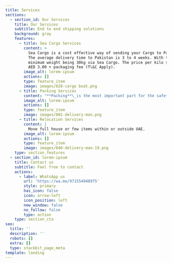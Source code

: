 ```yaml
---
title: Services
sections:
  - section_id: Our Services
    title: Our Services
    subtitle: End to end shipping solutions
    background: gray
    features:
      - title: Sea Cargo Services
        content: >
          Sea Cargo is a cost effective way of sending your Cargo to Pakistan.
          The average delivery time to Pakistan is 3 to 4 weeks. With the
          minimum weight being 30kg via Sea Cargo. The price per kilo starts at
          AED 3.00 + packaging fee (T\&C Apply).
        image_alt: lorem-ipsum
        actions: []
        type: feature_item
        image: images/028-cargo boat.png
      - title: Packing Services
        content: "**Packing**\_is the most important part for the safety of cargo items. Our professional team can pack\_**Furniture**,\_**Electronics**,\_**Applainces**,\_**Boxes**\_and all different types of items to make sure it is Safe to ship. (T\\&C Apply).\n\n"
        image_alt: lorem-ipsum
        actions: []
        type: feature_item
        image: images/001-delivery-man.png
      - title: Relocation Services
        content: |
          Move full house or few items within or outside UAE.
        image_alt: lorem-ipsum
        actions: []
        type: feature_item
        image: images/040-delivery-man-19.png
    type: section_features
  - section_id: lorem-ipsum
    title: Contact us
    subtitle: Feel free to contact
    actions:
      - label: WhatsApp us
        url: 'https://wa.me/971554948975'
        style: primary
        has_icon: false
        icon: arrow-left
        icon_position: left
        new_window: false
        no_follow: false
        type: action
    type: section_cta
seo:
  title: ''
  description: ''
  robots: []
  extra: []
  type: stackbit_page_meta
template: landing
---
```

